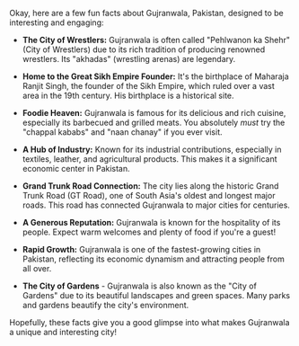 Okay, here are a few fun facts about Gujranwala, Pakistan, designed to be interesting and engaging:

*   **The City of Wrestlers:** Gujranwala is often called "Pehlwanon ka Shehr" (City of Wrestlers) due to its rich tradition of producing renowned wrestlers. Its "akhadas" (wrestling arenas) are legendary.

*   **Home to the Great Sikh Empire Founder:** It's the birthplace of Maharaja Ranjit Singh, the founder of the Sikh Empire, which ruled over a vast area in the 19th century. His birthplace is a historical site.

*   **Foodie Heaven:** Gujranwala is famous for its delicious and rich cuisine, especially its barbecued and grilled meats. You absolutely *must* try the "chappal kababs" and "naan chanay" if you ever visit.

*   **A Hub of Industry:** Known for its industrial contributions, especially in textiles, leather, and agricultural products. This makes it a significant economic center in Pakistan.

*   **Grand Trunk Road Connection:** The city lies along the historic Grand Trunk Road (GT Road), one of South Asia's oldest and longest major roads. This road has connected Gujranwala to major cities for centuries.

*   **A Generous Reputation:** Gujranwala is known for the hospitality of its people. Expect warm welcomes and plenty of food if you're a guest!

*   **Rapid Growth:** Gujranwala is one of the fastest-growing cities in Pakistan, reflecting its economic dynamism and attracting people from all over.

*   **The City of Gardens** - Gujranwala is also known as the "City of Gardens" due to its beautiful landscapes and green spaces. Many parks and gardens beautify the city's environment.

Hopefully, these facts give you a good glimpse into what makes Gujranwala a unique and interesting city!
